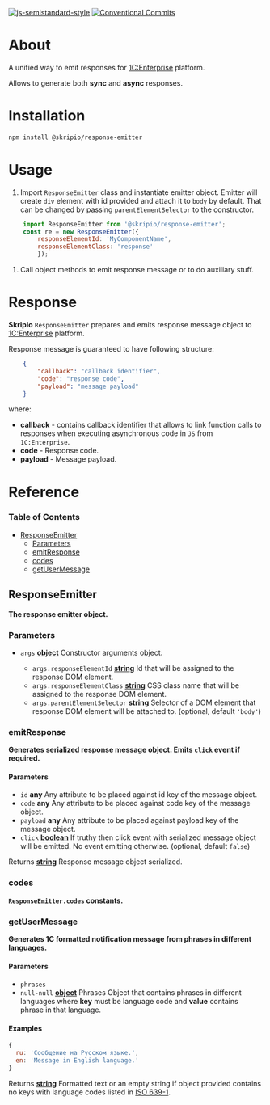 [![js-semistandard-style](https://img.shields.io/badge/code%20style-semistandard-brightgreen.svg)](https://github.com/standard/semistandard)
[![Conventional Commits](https://img.shields.io/badge/Conventional%20Commits-1.0.0-yellow.svg)](https://conventionalcommits.org)

# About

A unified way to emit responses for [1C:Enterprise](https://www.1ci.com/developers/) platform.

Allows to generate both **sync** and **async** responses.

# Installation

```bash
npm install @skripio/response-emitter
```

# Usage

1.  Import `ResponseEmitter` class and instantiate emitter object. Emitter will create `div` element with id provided and attach it to `body` by default. That can be changed by passing `parentElementSelector` to the constructor.

```JavaScript
    import ResponseEmitter from '@skripio/response-emitter';
    const re = new ResponseEmitter({
        responseElementId: 'MyComponentName', 
        responseElementClass: 'response'
        });
```

1.  Call object methods to emit response message or to do auxiliary stuff.

# Response

**Skripio** `ResponseEmitter` prepares and emits response message object to [1C:Enterprise](https://www.1ci.com/developers/) platform.

Response message is guaranteed to have following structure:

```json
    { 
        "callback": "callback identifier", 
        "code": "response code", 
        "payload": "message payload" 
    }
```

where:

*   **callback** - contains callback identifier that allows to link function calls to responses when executing asynchronous code in `JS` from `1C:Enterprise`.
*   **code** - Response code.
*   **payload** - Message payload.

# Reference

<!-- Generated by documentation.js. Update this documentation by updating the source code. -->

### Table of Contents

*   [ResponseEmitter](#responseemitter)
    *   [Parameters](#parameters)
    *   [emitResponse](#emitresponse)
    *   [codes](#codes)
    *   [getUserMessage](#getusermessage)

## ResponseEmitter

**The response emitter object.**

### Parameters

*   `args` **[object](https://developer.mozilla.org/docs/Web/JavaScript/Reference/Global_Objects/Object)** Constructor arguments object.

    *   `args.responseElementId` **[string](https://developer.mozilla.org/docs/Web/JavaScript/Reference/Global_Objects/String)** Id that will be assigned to the response DOM element.
    *   `args.responseElementClass` **[string](https://developer.mozilla.org/docs/Web/JavaScript/Reference/Global_Objects/String)** CSS class name that will be assigned to the response DOM element.
    *   `args.parentElementSelector` **[string](https://developer.mozilla.org/docs/Web/JavaScript/Reference/Global_Objects/String)** Selector of a DOM element that response DOM element will be attached to. (optional, default `'body'`)

### emitResponse

**Generates serialized response message object. Emits `click` event if required.**

#### Parameters

*   `id` **any** Any attribute to be placed against id key of the message object.
*   `code` **any** Any attribute to be placed against code key of the message object.
*   `payload` **any** Any attribute to be placed against payload key of the message object.
*   `click` **[boolean](https://developer.mozilla.org/docs/Web/JavaScript/Reference/Global_Objects/Boolean)** If truthy then click event with serialized message object will be emitted. No event emitting otherwise. (optional, default `false`)

Returns **[string](https://developer.mozilla.org/docs/Web/JavaScript/Reference/Global_Objects/String)** Response message object serialized.

### codes

**`ResponseEmitter.codes` constants.**

### getUserMessage

**Generates 1C formatted notification message from phrases in different languages.**

#### Parameters

*   `phrases`  
*   `null-null` **[object](https://developer.mozilla.org/docs/Web/JavaScript/Reference/Global_Objects/Object)** Phrases Object that contains phrases in different languages where **key** must be language code and **value** contains phrase in that language.

#### Examples

```javascript
{
  ru: 'Сообщение на Русском языке.',
  en: 'Message in English language.'
}
```

Returns **[string](https://developer.mozilla.org/docs/Web/JavaScript/Reference/Global_Objects/String)** Formatted text or an empty string if object provided contains no keys with language codes listed in [ISO 639-1](https://en.wikipedia.org/wiki/List_of_ISO\_639-1\_codes).
